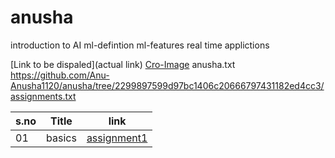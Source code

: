 # anusha
introduction to AI
ml-defintion
ml-features
real time applictions

[Link to be dispaled](actual link)
[Cro-Image]()
anusha.txt
https://github.com/Anu-Anusha1120/anusha/tree/2299897599d97bc1406c20666797431182ed4cc3/assignments.txt

| s.no   |   Title       |    link     |
|------- | ------------- | ----------- |
| 01     | basics        |[assignment1](https://github.com/Anu-Anusha1120/anusha/blob/649118c466801707b48d83350c643eb93228ea73/assignments/Assignment_01.ipynb)
